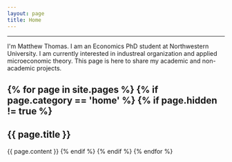 ```yaml
---
layout: page
title: Home
---
```

---
I'm Matthew Thomas. I am an Economics PhD student at Northwestern University. I am currently interested in industreal organization and applied microeconomic theory. This page is here to share my academic and non-academic projects.


{% for page in site.pages %}
	{% if page.category == 'home' %}
		{% if page.hidden != true %}
---
<h2 id="{{ page.title | slugify }}"> {{ page.title }} </h2>
{{ page.content }}
		{% endif %}
	{% endif %}
{% endfor %}

